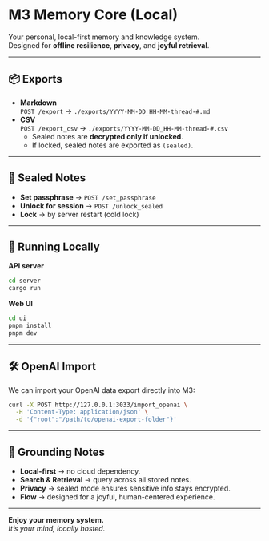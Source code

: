 # M3 Memory Core (Local)

Your personal, local-first memory and knowledge system.  
Designed for **offline resilience**, **privacy**, and **joyful retrieval**.

---

## 📦 Exports

- **Markdown**  
  `POST /export` → `./exports/YYYY-MM-DD_HH-MM-thread-#.md`
- **CSV**  
  `POST /export_csv` → `./exports/YYYY-MM-DD_HH-MM-thread-#.csv`
  - Sealed notes are **decrypted only if unlocked**.
  - If locked, sealed notes are exported as `(sealed)`.

---

## 🔐 Sealed Notes

- **Set passphrase** → `POST /set_passphrase`
- **Unlock for session** → `POST /unlock_sealed`
- **Lock** → by server restart (cold lock)

---

## 🚀 Running Locally

**API server**

```bash
cd server
cargo run
```

**Web UI**

```bash
cd ui
pnpm install
pnpm dev
```

---

## 🛠 OpenAI Import

We can import your OpenAI data export directly into M3:

```bash
curl -X POST http://127.0.0.1:3033/import_openai \
  -H 'Content-Type: application/json' \
  -d '{"root":"/path/to/openai-export-folder"}'
```

---

## 🌱 Grounding Notes

- **Local-first** → no cloud dependency.
- **Search & Retrieval** → query across all stored notes.
- **Privacy** → sealed mode ensures sensitive info stays encrypted.
- **Flow** → designed for a joyful, human-centered experience.

---

**Enjoy your memory system.**  
_It’s your mind, locally hosted._
